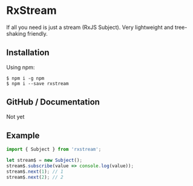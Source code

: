 # RxStream

If all you need is just a stream (RxJS Subject). Very lightweight and tree-shaking friendly.

## Installation

Using npm:
```shell
$ npm i -g npm
$ npm i --save rxstream
```

## GitHub / Documentation
Not yet

## Example
```javascript
import { Subject } from 'rxstream';

let stream$ = new Subject();
stream$.subscribe(value => console.log(value));
stream$.next(1); // 1
stream$.next(2); // 2
```
